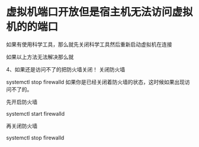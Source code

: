 # 虚拟机端口开放但是宿主机无法访问虚拟机的的端口

如果有使用科学工具，那么就先关闭科学工具然后重新启动虚拟机在连接

如果以上方法无法解决那么就

4、如果还是访问不了的把防火墙关闭！
关闭防火墙

systemctl stop firewalld
如果你是已经关闭着防火墙的状态，这时候如果出现访问不了的。

先开启防火墙

systemctl start firewalld

再关闭防火墙

systemctl stop firewalld
 